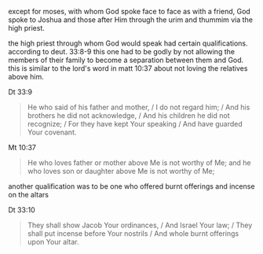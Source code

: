 except for moses, with whom God spoke
face to face as with a friend, God
spoke to Joshua and those after Him
through the urim and thummim via the
high priest.

the high priest through whom God would
speak had certain qualifications. according
to deut. 33:8-9 this one had to be godly
by not allowing the members of their
family to become a separation between
them and God. this is similar to the
lord's word in matt 10:37 about not loving
the relatives above him.

Dt 33:9
> He who said of his father and mother, / I do not regard him; / And his brothers he did not acknowledge, / And his children he did not recognize; / For they have kept Your speaking / And have guarded Your covenant.

Mt 10:37
> He who loves father or mother above Me is not worthy of Me; and he who loves son or daughter above Me is not worthy of Me;

another qualification was to be one who offered burnt offerings and incense on the altars

Dt 33:10
> They shall show Jacob Your ordinances, / And Israel Your law; / They shall put incense before Your nostrils / And whole burnt offerings upon Your altar.
